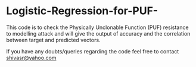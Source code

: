 # Logistic-Regression-for-PUF-

This code is to check the Physically Unclonable Function (PUF) resistance to modelling attack and will give the output of accuracy and the correlation between target and predicted vectors.


If you have any doubts/queries regarding the code feel free to contact shivasr@yahoo.com

